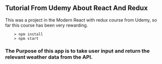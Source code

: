 ## Tutorial From Udemy About React And Redux

This was a project in the Modern React with redux course from Udemy, so far this course has been very rewarding.

```
	> npm install
	> npm start
```

### The Purpose of this app is to take user input and return the relevant weather data from the API.
